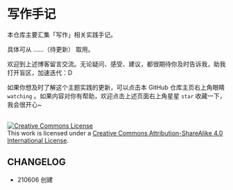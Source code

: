 # 写作手记

本仓库主要汇集「写作」相关实践手记。

具体可从 ……（待更新） 取用。

欢迎到上述博客留言交流。无论疑问、感受、建议，都很期待你及时告诉我，助我打开盲区，加速迭代：D

如果你想及时了解这个主题实践的更新，可以点击本 GitHub 仓库主页右上角眼睛 `watching` 。如果内容对你有帮助，欢迎点击上述页面右上角星星 `star` 收藏一下，我会很开心~

<br> 
<a rel="license" href="http://creativecommons.org/licenses/by-sa/4.0/"><img alt="Creative Commons License" style="border-width:0" src="https://i.creativecommons.org/l/by-sa/4.0/88x31.png" /></a><br />This work is licensed under a <a rel="license" href="http://creativecommons.org/licenses/by-sa/4.0/">Creative Commons Attribution-ShareAlike 4.0 International License</a>.



## CHANGELOG 

- 210606 创建

